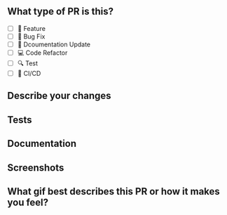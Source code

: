## What type of PR is this?
- [ ] :star2: Feature
- [ ] :bug: Bug Fix
- [ ] :memo: Dcoumentation Update
- [ ] :computer: Code Refactor
- [ ] :mag: Test
- [ ] :truck: CI/CD

## Describe your changes

## Tests

## Documentation

## Screenshots

## What gif best describes this PR or how it makes you feel?
